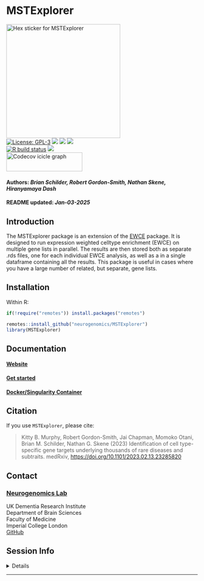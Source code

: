 MSTExplorer
================
<img src='https://github.com/neurogenomics/MSTExplorer/raw/master/inst/hex/hex.png' title='Hex sticker for MSTExplorer' height='300'><br>
[![License:
GPL-3](https://img.shields.io/badge/license-GPL--3-blue.svg)](https://cran.r-project.org/web/licenses/GPL-3)
[![](https://img.shields.io/badge/devel%20version-1.0.4-black.svg)](https://github.com/neurogenomics/MSTExplorer)
[![](https://img.shields.io/github/languages/code-size/neurogenomics/MSTExplorer.svg)](https://github.com/neurogenomics/MSTExplorer)
[![](https://img.shields.io/github/last-commit/neurogenomics/MSTExplorer.svg)](https://github.com/neurogenomics/MSTExplorer/commits/master)
<br> [![R build
status](https://github.com/neurogenomics/MSTExplorer/workflows/rworkflows/badge.svg)](https://github.com/neurogenomics/MSTExplorer/actions)
[![](https://codecov.io/gh/neurogenomics/MSTExplorer/branch/master/graph/badge.svg)](https://app.codecov.io/gh/neurogenomics/MSTExplorer)
<br>
<a href='https://app.codecov.io/gh/neurogenomics/MSTExplorer/tree/master' target='_blank'><img src='https://codecov.io/gh/neurogenomics/MSTExplorer/branch/master/graphs/icicle.svg' title='Codecov icicle graph' width='200' height='50' style='vertical-align: top;'></a>  
<h4>  
Authors: <i>Brian Schilder, Robert Gordon-Smith, Nathan Skene,
Hiranyamaya Dash</i>  
</h4>
<h4>  
README updated: <i>Jan-03-2025</i>  
</h4>

<!-- To modify Package/Title/Description/Authors fields, edit the DESCRIPTION file -->

## Introduction

The MSTExplorer package is an extension of the
[EWCE](https://nathanskene.github.io/EWCE/articles/EWCE.html) package.
It is designed to run expression weighted celltype enrichment (EWCE) on
multiple gene lists in parallel. The results are then stored both as
separate .rds files, one for each individual EWCE analysis, as well as a
in a single dataframe containing all the results. This package is useful
in cases where you have a large number of related, but separate, gene
lists.

## Installation

Within R:

``` r
if(!require("remotes")) install.packages("remotes")

remotes::install_github("neurogenomics/MSTExplorer")
library(MSTExplorer)
```

## Documentation

#### [Website](https://neurogenomics.github.io/MSTExplorer)

#### [Get started](https://neurogenomics.github.io/MSTExplorer/articles/MSTExplorer)

#### [Docker/Singularity Container](https://neurogenomics.github.io/MSTExplorer/articles/docker.html)

## Citation

If you use `MSTExplorer`, please cite:

<!-- Modify this by editing the file: inst/CITATION  -->

> Kitty B. Murphy, Robert Gordon-Smith, Jai Chapman, Momoko Otani, Brian
> M. Schilder, Nathan G. Skene (2023) Identification of cell
> type-specific gene targets underlying thousands of rare diseases and
> subtraits. medRxiv, <https://doi.org/10.1101/2023.02.13.23285820>

## Contact

### [Neurogenomics Lab](https://www.neurogenomics.co.uk/inst/report/EpiCompare.html)

UK Dementia Research Institute  
Department of Brain Sciences  
Faculty of Medicine  
Imperial College London  
[GitHub](https://github.com/neurogenomics)

## Session Info

<details>

``` r
utils::sessionInfo()
```

    ## R version 4.4.2 (2024-10-31)
    ## Platform: aarch64-apple-darwin20
    ## Running under: macOS Sequoia 15.2
    ## 
    ## Matrix products: default
    ## BLAS:   /Library/Frameworks/R.framework/Versions/4.4-arm64/Resources/lib/libRblas.0.dylib 
    ## LAPACK: /Library/Frameworks/R.framework/Versions/4.4-arm64/Resources/lib/libRlapack.dylib;  LAPACK version 3.12.0
    ## 
    ## locale:
    ## [1] en_US.UTF-8/en_US.UTF-8/en_US.UTF-8/C/en_US.UTF-8/en_US.UTF-8
    ## 
    ## time zone: Europe/London
    ## tzcode source: internal
    ## 
    ## attached base packages:
    ## [1] stats     graphics  grDevices utils     datasets  methods   base     
    ## 
    ## loaded via a namespace (and not attached):
    ##  [1] gtable_0.3.6        jsonlite_1.8.9      renv_1.0.11        
    ##  [4] dplyr_1.1.4         compiler_4.4.2      BiocManager_1.30.25
    ##  [7] tidyselect_1.2.1    rvcheck_0.2.1       scales_1.3.0       
    ## [10] yaml_2.3.10         fastmap_1.2.0       here_1.0.1         
    ## [13] ggplot2_3.5.1       R6_2.5.1            generics_0.1.3     
    ## [16] knitr_1.49          yulab.utils_0.1.8   tibble_3.2.1       
    ## [19] desc_1.4.3          dlstats_0.1.7       rprojroot_2.0.4    
    ## [22] munsell_0.5.1       pillar_1.9.0        RColorBrewer_1.1-3 
    ## [25] rlang_1.1.4         utf8_1.2.4          badger_0.2.4       
    ## [28] xfun_0.49           fs_1.6.5            cli_3.6.3          
    ## [31] magrittr_2.0.3      rworkflows_1.0.3    digest_0.6.37      
    ## [34] grid_4.4.2          rstudioapi_0.17.1   lifecycle_1.0.4    
    ## [37] vctrs_0.6.5         evaluate_1.0.1      glue_1.8.0         
    ## [40] data.table_1.16.2   fansi_1.0.6         colorspace_2.1-1   
    ## [43] rmarkdown_2.29      tools_4.4.2         pkgconfig_2.0.3    
    ## [46] htmltools_0.5.8.1

</details>

<hr>
